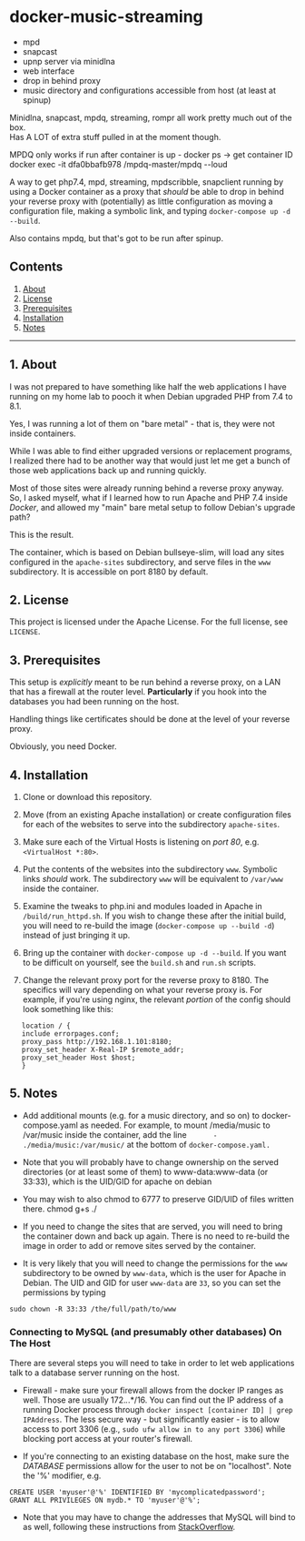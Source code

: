 # docker-music-streaming

- mpd
- snapcast
- upnp server via minidlna
- web interface
- drop in behind proxy
- music directory and configurations accessible from host (at least at spinup)

Minidlna, snapcast, mpdq, streaming, rompr all work pretty much out of the box.  
Has A LOT of extra stuff pulled in at the moment though.

MPDQ only works if run after container is up -
docker ps -> get container ID
docker exec -it dfa0bbafb978 /mpdq-master/mpdq --loud


A way to get php7.4, mpd, streaming, mpdscribble, snapclient running by using a 
Docker container as a proxy that *should* be able to drop in behind your 
reverse proxy with (potentially) as little configuration as moving a 
configuration file, making a symbolic link, and 
typing `docker-compose up -d --build`.

Also contains mpdq, but that's got to be run after spinup.

## Contents
 1. [About](#1-about)
 2. [License](#2-license)
 3. [Prerequisites](#3-prerequisites)
 4. [Installation](#4-Installation)
 5. [Notes](#5-Notes)

***

## 1. About

I was not prepared to have something like half the web applications I have 
running on my home lab to pooch it when Debian upgraded PHP from 7.4 to 8.1. 

Yes, I was running a lot of them on "bare metal" - that is, they were not 
inside containers.

While I was able to find either upgraded versions or replacement programs, I 
realized there had to be another way that would just let me get a bunch of 
those web applications back up and running quickly.

Most of those sites were already running behind a reverse proxy anyway. So, I 
asked myself, what if I learned how to run Apache and PHP 7.4 inside *Docker*, 
and allowed my "main" bare metal setup to follow Debian's upgrade path? 

This is the result.

The container, which is based on Debian bullseye-slim, will load any sites 
configured in the `apache-sites` subdirectory, and serve files in the `www` 
subdirectory. It is accessible on port 8180 by default.

## 2. License

This project is licensed under the Apache License. For the full license, see `LICENSE`.

## 3. Prerequisites

This setup is *explicitly* meant to be run behind a reverse proxy, on a LAN that 
has a firewall at the router level. **Particularly** if you hook into the databases 
you had been running on the host.

Handling things like certificates should be done at the level of your reverse 
proxy.

Obviously, you need Docker. 

## 4. Installation

1. Clone or download this repository.

2. Move (from an existing Apache installation) or create configuration files for
each of the websites to serve into the subdirectory `apache-sites`. 

3. Make sure each of the Virtual Hosts is listening on *port 80*, e.g. `<VirtualHost *:80>`.

4. Put the contents of the websites into the subdirectory `www`. Symbolic links 
*should* work. The subdirectory `www` will be equivalent to `/var/www` inside the 
container.

5. Examine the tweaks to php.ini and modules loaded in Apache in `/build/run_httpd.sh`. 
If you wish to change these after the initial build, you will need to re-build 
the image (`docker-compose up --build -d`) instead of just bringing it up.

6. Bring up the container with `docker-compose up -d --build`. If you want to be 
difficult on yourself, see the `build.sh` and `run.sh` scripts.

7. Change the relevant proxy port for the reverse proxy to 8180. The specifics 
will vary depending on what your reverse proxy is. For example, if you're using 
nginx, the relevant *portion* of the config should look something like this:

```
   location / {
   include errorpages.conf;
   proxy_pass http://192.168.1.101:8180;
   proxy_set_header X-Real-IP $remote_addr;
   proxy_set_header Host $host;
   }
```

## 5. Notes

* Add additional mounts (e.g. for a music directory, and so on) to docker-compose.yaml
as needed. For example, to mount /media/music to /var/music inside the container, 
add the line `      - ./media/music:/var/music/` at the bottom of `docker-compose.yaml.`

* Note that you will probably have to change ownership on the served directories
(or at least some of them) to www-data:www-data (or 33:33), which is the UID/GID for 
apache on debian

* You may wish to also chmod to 6777 to preserve GID/UID of files written there.
chmod g+s ./ 

* If you need to change the sites that are served, you will need to bring the 
container down and back up again. There is no need to re-build the image in 
order to add or remove sites served by the container.

* It is very likely that you will need to change the permissions for the `www` 
subdirectory to be owned by `www-data`, which is the user for Apache in Debian. The 
UID and GID for user `www-data` are `33`, so you can set the permissions by 
typing 

`sudo chown -R 33:33 /the/full/path/to/www`

### Connecting to MySQL (and presumably other databases) On The Host

There are several steps you will need to take in order to let web applications 
talk to a database server running on the host. 

* Firewall - make sure your firewall allows from the docker IP ranges as well. Those 
are usually 172.*.*.*/16. You can find out the IP address of a running Docker 
process through `docker inspect [container ID] | grep IPAddress`. The less 
secure way - but significantly easier - is to allow access to port 3306 
(e.g., `sudo ufw allow in to any port 3306`) while blocking port access at 
your router's firewall.

* If you're connecting to an existing database on the host, make sure the 
*DATABASE* permissions allow for the user to not be on "localhost". Note the '%' 
modifier, e.g. 

```
CREATE USER 'myuser'@'%' IDENTIFIED BY 'mycomplicatedpassword';
GRANT ALL PRIVILEGES ON mydb.* TO 'myuser'@'%';
```

* Note that you may have to change the addresses that MySQL will bind to as well, 
following these instructions from [StackOverflow](https://stackoverflow.com/questions/16287559/mysql-adding-user-for-remote-access#37341046).

